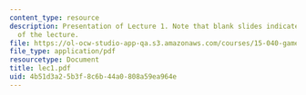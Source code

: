```yaml
---
content_type: resource
description: Presentation of Lecture 1. Note that blank slides indicate separate sections
  of the lecture.
file: https://ol-ocw-studio-app-qa.s3.amazonaws.com/courses/15-040-game-theory-for-managers-spring-2004/4b51d3a25b3f8c6b44a0808a59ea964e_lec1.pdf
file_type: application/pdf
resourcetype: Document
title: lec1.pdf
uid: 4b51d3a2-5b3f-8c6b-44a0-808a59ea964e
---
```

